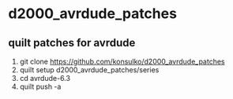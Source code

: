 # d2000_avrdude_patches
quilt patches for avrdude
-------------------------

1. git clone https://github.com/konsulko/d2000_avrdude_patches
2. quilt setup d2000_avrdude_patches/series
3. cd avrdude-6.3
4. quilt push -a
